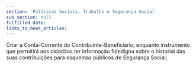 ```yaml
---
section: 'Políticas Sociais, Trabalho e Segurança Social'
sub_section: null
fulfilled_date:
links_to_news_articles:
---
```


Criar a Conta-Corrente do Contribuinte-Beneficiário, enquanto instrumento que permitirá aos cidadãos ter informação fidedigna sobre o historial das suas contribuições para esquemas públicos de Segurança Social;